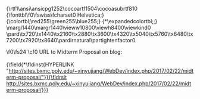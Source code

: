 {\rtf1\ansi\ansicpg1252\cocoartf1504\cocoasubrtf810
{\fonttbl\f0\fswiss\fcharset0 Helvetica;}
{\colortbl;\red255\green255\blue255;}
{\*\expandedcolortbl;;}
\margl1440\margr1440\vieww10800\viewh8400\viewkind0
\pard\tx720\tx1440\tx2160\tx2880\tx3600\tx4320\tx5040\tx5760\tx6480\tx7200\tx7920\tx8640\pardirnatural\partightenfactor0

\f0\fs24 \cf0 URL to Midterm Proposal on blog:\
\
{\field{\*\fldinst{HYPERLINK "http://sites.bxmc.poly.edu/~xinyujiang/WebDev/index.php/2017/02/22/midterm-proposal/"}}{\fldrslt http://sites.bxmc.poly.edu/~xinyujiang/WebDev/index.php/2017/02/22/midterm-proposal/}}}